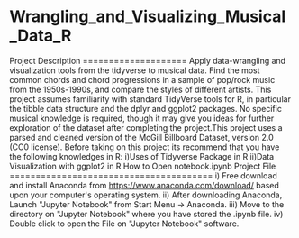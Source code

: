 # Wrangling_and_Visualizing_Musical_Data_R
Project Description ==================== Apply data-wrangling and visualization tools from the tidyverse to musical data. Find the most common chords and chord  progressions in a sample of pop/rock music from the 1950s-1990s, and compare the styles of different artists. This project  assumes familiarity with standard TidyVerse tools for R, in particular the tibble data structure and the dplyr and ggplot2  packages. No specific musical knowledge is required, though it may give you ideas for further exploration of the dataset  after completing the project.This project uses a parsed and cleaned version of the McGill Billboard Dataset,  version 2.0 (CC0 license).  Before taking on this project its recommend that you have the following knowledges in R:  i)Uses of Tidyverse Package in R ii)Data Visualization with ggplot2 in R  How to Open notebook.ipynb Project File =======================================  i) Free download and install Anaconda from https://www.anaconda.com/download/ based upon your computer's operating system.  ii) After downloading Anaconda, Launch "Jupyter Notebook" from Start Menu -> Anaconda.  iii) Move to the directory on "Jupyter Notebook" where you have stored the .ipynb file.  iv) Double click to open the File on "Jupyter Notebook" software.
